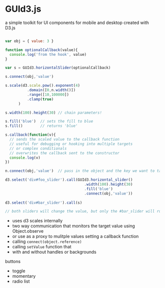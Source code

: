 GUId3.js
========

a simple toolkit for UI components for mobile and desktop created with D3.js

```javascript

var obj = { value: 3 }

function optionalCallback(value){
  console.log('from the hook', value)
}

var s = GUId3.horizontalSlider(optionalCallback)

s.connect(obj,'value')

s.scale(d3.scale.pow().exponent(4)
          .domain([0,n.width()])
          .range([10,100000])
          .clamp(true)
      )

s.width(100).height(30) // chain parameters!

s.fill('blue')  // sets the fill to blue
s.fill()        // returns 'blue'

s.callback(function(v){
  // sends the scaled value to the callback function
  // useful for debugging or hooking into multiple targets
  // or complex conditionals
  // overwrites the callback sent to the constructor
  console.log(v)
})

n.connect(obj,'value')  // pass in the object and the key we want to target

d3.select('div#foo_slider').call(GUId3.horizontal_slider()
                                    .width(100).height(30)
                                    .fill('blue')
                                    .connect(obj,'value'))
                                    
d3.select('div#bar_slider').call(s)

// both sliders will change the value, but only the #bar_slider will run the callback

```

* uses d3 scales internally
* two way communication that monitors the target value using Object.observe
* or use as a proxy to mulitple values setting a callback function
* calling `connect(object.reference)`
* calling `setValue` function that
* with and without handles or backgrounds

buttons
* toggle
* momentary
* radio list
